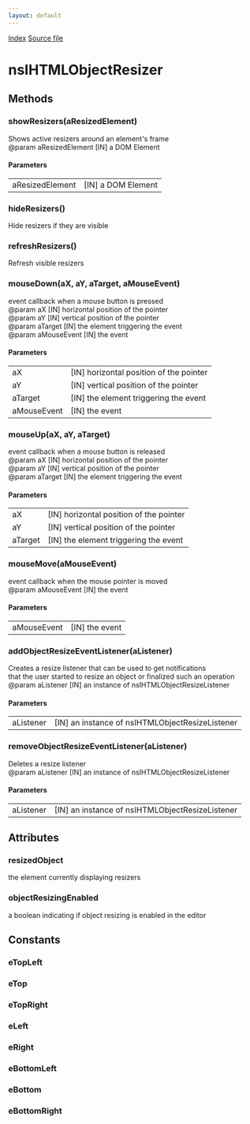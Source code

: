 ```yaml
---
layout: default
---
```

<div id='links'><a href="../index.html">Index</a>
<a href="http://dxr.mozilla.org/mozilla-central/source/editor/nsIHTMLObjectResizer.idl">Source file</a>
</div>

# nsIHTMLObjectResizer #

## Methods ##

### showResizers(aResizedElement) ###
  
Shows active resizers around an element's frame  
@param aResizedElement [IN] a DOM Element  
  

#### Parameters ####

<table>

<tr>
<td>aResizedElement</td>
<td>[IN] a DOM Element  
</td>
</tr>

</table>

### hideResizers() ###
  
Hide resizers if they are visible  
  

### refreshResizers() ###
  
Refresh visible resizers  
  

### mouseDown(aX, aY, aTarget, aMouseEvent) ###
  
event callback when a mouse button is pressed  
@param aX      [IN] horizontal position of the pointer  
@param aY      [IN] vertical position of the pointer  
@param aTarget [IN] the element triggering the event  
@param aMouseEvent [IN] the event  
  

#### Parameters ####

<table>

<tr>
<td>aX</td>
<td>[IN] horizontal position of the pointer  
</td>
</tr>

<tr>
<td>aY</td>
<td>[IN] vertical position of the pointer  
</td>
</tr>

<tr>
<td>aTarget</td>
<td>[IN] the element triggering the event  
</td>
</tr>

<tr>
<td>aMouseEvent</td>
<td>[IN] the event  
</td>
</tr>

</table>

### mouseUp(aX, aY, aTarget) ###
  
event callback when a mouse button is released  
@param aX      [IN] horizontal position of the pointer  
@param aY      [IN] vertical position of the pointer  
@param aTarget [IN] the element triggering the event  
  

#### Parameters ####

<table>

<tr>
<td>aX</td>
<td>[IN] horizontal position of the pointer  
</td>
</tr>

<tr>
<td>aY</td>
<td>[IN] vertical position of the pointer  
</td>
</tr>

<tr>
<td>aTarget</td>
<td>[IN] the element triggering the event  
</td>
</tr>

</table>

### mouseMove(aMouseEvent) ###
  
event callback when the mouse pointer is moved  
@param aMouseEvent [IN] the event  
  

#### Parameters ####

<table>

<tr>
<td>aMouseEvent</td>
<td>[IN] the event  
</td>
</tr>

</table>

### addObjectResizeEventListener(aListener) ###
  
Creates a resize listener that can be used to get notifications  
that the user started to resize an object or finalized such an operation  
@param aListener [IN] an instance of nsIHTMLObjectResizeListener  
  

#### Parameters ####

<table>

<tr>
<td>aListener</td>
<td>[IN] an instance of nsIHTMLObjectResizeListener  
</td>
</tr>

</table>

### removeObjectResizeEventListener(aListener) ###
  
Deletes a resize listener  
@param aListener [IN] an instance of nsIHTMLObjectResizeListener  
  

#### Parameters ####

<table>

<tr>
<td>aListener</td>
<td>[IN] an instance of nsIHTMLObjectResizeListener  
</td>
</tr>

</table>

## Attributes ##

### resizedObject ###
  
the element currently displaying resizers  
  

### objectResizingEnabled ###
  
a boolean indicating if object resizing is enabled in the editor  
  

## Constants ##

### eTopLeft ###

### eTop ###

### eTopRight ###

### eLeft ###

### eRight ###

### eBottomLeft ###

### eBottom ###

### eBottomRight ###
